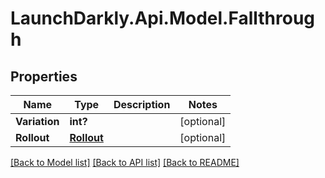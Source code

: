 # LaunchDarkly.Api.Model.Fallthrough
## Properties

Name | Type | Description | Notes
------------ | ------------- | ------------- | -------------
**Variation** | **int?** |  | [optional] 
**Rollout** | [**Rollout**](Rollout.md) |  | [optional] 

[[Back to Model list]](../README.md#documentation-for-models) [[Back to API list]](../README.md#documentation-for-api-endpoints) [[Back to README]](../README.md)

